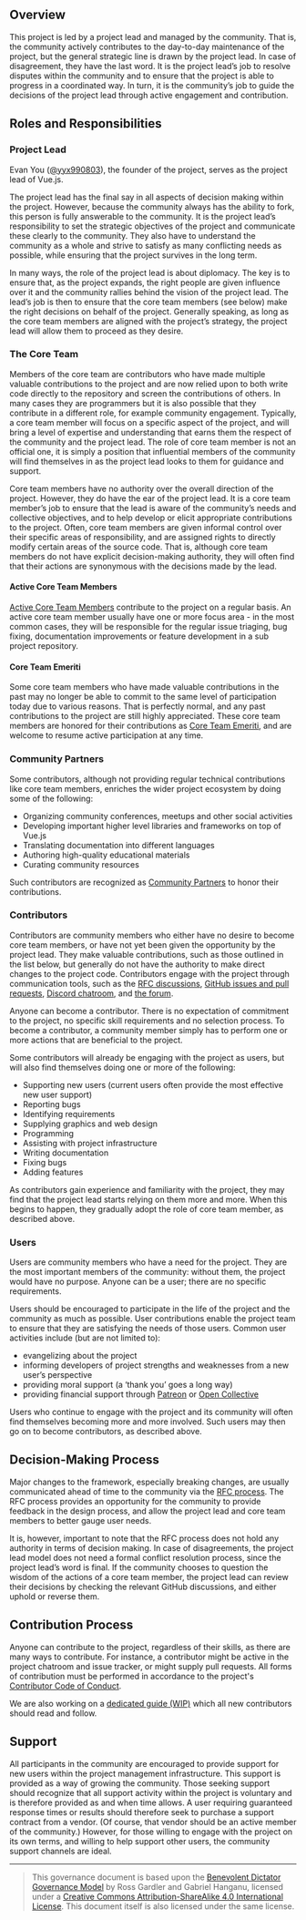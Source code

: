 ## Overview

This project is led by a project lead and managed by the community. That is, the community actively contributes to the day-to-day maintenance of the project, but the general strategic line is drawn by the project lead. In case of disagreement, they have the last word. It is the project lead’s job to resolve disputes within the community and to ensure that the project is able to progress in a coordinated way. In turn, it is the community’s job to guide the decisions of the project lead through active engagement and contribution.

## Roles and Responsibilities

### Project Lead

Evan You ([@yyx990803](http://github.com/yyx990803)), the founder of the project, serves as the project lead of Vue.js.

The project lead has the final say in all aspects of decision making within the project. However, because the community always has the ability to fork, this person is fully answerable to the community. It is the project lead’s responsibility to set the strategic objectives of the project and communicate these clearly to the community. They also have to understand the community as a whole and strive to satisfy as many conflicting needs as possible, while ensuring that the project survives in the long term.

In many ways, the role of the project lead is about diplomacy. The key is to ensure that, as the project expands, the right people are given influence over it and the community rallies behind the vision of the project lead. The lead’s job is then to ensure that the core team members (see below) make the right decisions on behalf of the project. Generally speaking, as long as the core team members are aligned with the project’s strategy, the project lead will allow them to proceed as they desire.

### The Core Team

Members of the core team are contributors who have made multiple valuable contributions to the project and are now relied upon to both write code directly to the repository and screen the contributions of others. In many cases they are programmers but it is also possible that they contribute in a different role, for example community engagement. Typically, a core team member will focus on a specific aspect of the project, and will bring a level of expertise and understanding that earns them the respect of the community and the project lead. The role of core team member is not an official one, it is simply a position that influential members of the community will find themselves in as the project lead looks to them for guidance and support.

Core team members have no authority over the overall direction of the project. However, they do have the ear of the project lead. It is a core team member’s job to ensure that the lead is aware of the community’s needs and collective objectives, and to help develop or elicit appropriate contributions to the project. Often, core team members are given informal control over their specific areas of responsibility, and are assigned rights to directly modify certain areas of the source code. That is, although core team members do not have explicit decision-making authority, they will often find that their actions are synonymous with the decisions made by the lead.

#### Active Core Team Members

[Active Core Team Members](https://vuejs.org/v2/guide/team.html#active-core-team-members) contribute to the project on a regular basis. An active core team member usually have one or more focus area - in the most common cases, they will be responsible for the regular issue triaging, bug fixing, documentation improvements or feature development in a sub project repository.

#### Core Team Emeriti

Some core team members who have made valuable contributions in the past may no longer be able to commit to the same level of participation today due to various reasons. That is perfectly normal, and any past contributions to the project are still highly appreciated. These core team members are honored for their contributions as [Core Team Emeriti](https://vuejs.org/v2/guide/team.html#core-team-emeriti), and are welcome to resume active participation at any time.

### Community Partners

Some contributors, although not providing regular technical contributions like core team members, enriches the wider project ecosystem by doing some of the following:

- Organizing community conferences, meetups and other social activities
- Developing important higher level libraries and frameworks on top of Vue.js
- Translating documentation into different languages
- Authoring high-quality educational materials
- Curating community resources

Such contributors are recognized as [Community Partners](https://vuejs.org/v2/guide/team.html#community-partners) to honor their contributions.

### Contributors

Contributors are community members who either have no desire to become core team members, or have not yet been given the opportunity by the project lead. They make valuable contributions, such as those outlined in the list below, but generally do not have the authority to make direct changes to the project code. Contributors engage with the project through communication tools, such as the [RFC discussions](https://github.com/vuejs/rfcs), [GitHub issues and pull requests](http://github.com/vuejs), [Discord chatroom](http://chat.vuejs.org), and [the forum](http://forum.vuejs.org).

Anyone can become a contributor. There is no expectation of commitment to the project, no specific skill requirements and no selection process. To become a contributor, a community member simply has to perform one or more actions that are beneficial to the project.

Some contributors will already be engaging with the project as users, but will also find themselves doing one or more of the following:

- Supporting new users (current users often provide the most effective new user support)
- Reporting bugs
- Identifying requirements
- Supplying graphics and web design
- Programming
- Assisting with project infrastructure
- Writing documentation
- Fixing bugs
- Adding features

As contributors gain experience and familiarity with the project, they may find that the project lead starts relying on them more and more. When this begins to happen, they gradually adopt the role of core team member, as described above.

### Users

Users are community members who have a need for the project. They are the most important members of the community: without them, the project would have no purpose. Anyone can be a user; there are no specific requirements.

Users should be encouraged to participate in the life of the project and the community as much as possible. User contributions enable the project team to ensure that they are satisfying the needs of those users. Common user activities include (but are not limited to):

- evangelizing about the project
- informing developers of project strengths and weaknesses from a new user’s perspective
- providing moral support (a ‘thank you’ goes a long way)
- providing financial support through [Patreon](https://patreon.com/evanyou) or [Open Collective](https://opencollective.com/vuejs)

Users who continue to engage with the project and its community will often find themselves becoming more and more involved. Such users may then go on to become contributors, as described above.

## Decision-Making Process

Major changes to the framework, especially breaking changes, are usually communicated ahead of time to the community via the [RFC process](https://github.com/vuejs/rfcs). The RFC process provides an opportunity for the community to provide feedback in the design process, and allow the project lead and core team members to better gauge user needs.

It is, however, important to note that the RFC process does not hold any authority in terms of decision making. In case of disagreements, the project lead model does not need a formal conflict resolution process, since the project lead’s word is final. If the community chooses to question the wisdom of the actions of a core team member, the project lead can review their decisions by checking the relevant GitHub discussions, and either uphold or reverse them.

## Contribution Process

Anyone can contribute to the project, regardless of their skills, as there are many ways to contribute. For instance, a contributor might be active in the project chatroom and issue tracker, or might supply pull requests. All forms of contribution must be performed in accordance to the project's [Contributor Code of Conduct](./coc.html).

We are also working on a [dedicated guide (WIP)]() which all new contributors should read and follow.

## Support

All participants in the community are encouraged to provide support for new users within the project management infrastructure. This support is provided as a way of growing the community. Those seeking support should recognize that all support activity within the project is voluntary and is therefore provided as and when time allows. A user requiring guaranteed response times or results should therefore seek to purchase a support contract from a vendor. (Of course, that vendor should be an active member of the community.) However, for those willing to engage with the project on its own terms, and willing to help support other users, the community support channels are ideal.

---

> This governance document is based upon the [Benevolent Dictator Governance Model](http://oss-watch.ac.uk/resources/benevolentdictatorgovernancemodel) by Ross Gardler and Gabriel Hanganu, licensed under a [Creative Commons Attribution-ShareAlike 4.0 International License](https://creativecommons.org/licenses/by-sa/4.0/). This document itself is also licensed under the same license.
